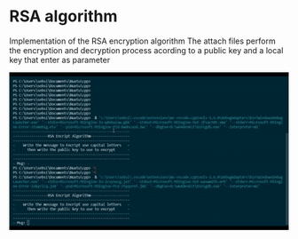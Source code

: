 # RSA algorithm

Implementation of the RSA encryption algorithm
The attach files perform the encryption and decryption process acording to a public key and a local key that enter as parameter

![slt-text](https://github.com/SebasSA1/nuxtu-LLP/blob/main/RSA.gif)
